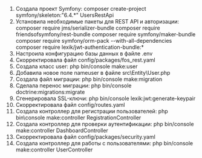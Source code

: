 1. Создала проект Symfony: composer create-project symfony/skeleton:"6.4.*" UsersRestApi
2. Установила необходимые пакеты для REST API и авторизации:
composer require jms/serializer-bundle
composer require friendsofsymfony/rest-bundle
composer require symfony/maker-bundle    
composer require symfony/orm-pack --with-all-dependencies
composer require lexik/jwt-authentication-bundle:*
3. Настроила конфигурацию базы данных в файле .env
4. Скорректировала файл config/packages/fos_rest.yaml
5. Создала класс user: php bin/console make:user
6. Добавила новое поле nameuser в файле src\Entity\User.php
7. Создала файл миграции: php bin/console make:migration
8. Сделала перенос миграции: php bin/console doctrine:migrations:migrate
9. Сгенерировала SSL-ключи: php bin/console lexik:jwt:generate-keypair
10. Скорректировала файл config/routes.yaml
11. Создала контроллер для регистрации пользователей: php bin\console make:controller RegistrationController
12. Создала контроллер для проверки аутентификации: php bin/console make:controller DashboardController
13. Скорректировала файл config/packages/security.yaml
14. Создала контроллер для работы с пользователями: php bin/console make:controller UserController
